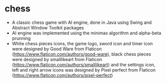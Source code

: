 # chess
- A classic chess game with AI engine, done in Java using Swing and Abstract Window Toolkit packages
- AI engine was implemented using the minimax algorithm and alpha-beta prunning
- White chess pieces icons, the game logo, sword icon and timer icon were designed by Good Ware from Flaticon (https://www.flaticon.com/authors/good-ware), black chess pieces were designed by smalllikeart from Flaticon (https://www.flaticon.com/authors/smalllikeart) and the settings icon, left and right arrow icons was designed by Pixel perfect from Flaticon (https://www.flaticon.com/authors/pixel-perfect)
